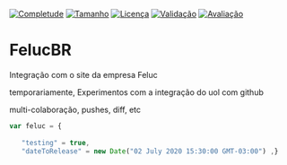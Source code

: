[![Completude](http://feluc.com.br/git/img/badges/completion.svg)](#)
[![Tamanho](http://feluc.com.br/git/img/badges/sizeMb.svg)](#)
[![Licença](http://feluc.com.br/git/img/badges/licenseMozilla2.svg)](#)
[![Validação](http://feluc.com.br/git/img/badges/w3cValidated.svg)](#)
[![Avaliação](http://feluc.com.br/git/img/badges/gradeBronze.svg)](#)

# FelucBR
Integração com o site da empresa Feluc

temporariamente, Experimentos com a integração do uol com github

 multi-colaboração, pushes, diff, etc

 ```javascript
 var feluc = {
 	
 	"testing" = true,
 	"dateToRelease" = new Date("02 July 2020 15:30:00 GMT-03:00") ,} 

 ```

 
